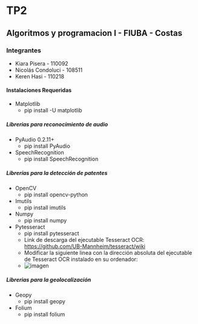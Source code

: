 # TP2
## Algoritmos y programacion I - FIUBA - Costas

### Integrantes
* Kiara Pisera - 110092
* Nicolás Condoluci - 108511
* Keren Hasi  - 110218
#### Instalaciones Requeridas
* Matplotlib
  * pip install -U matplotlib
##### Librerias para reconocimiento de audio
* PyAudio 0.2.11+
  * pip install PyAudio
* SpeechRecognition
  * pip install SpeechRecognition
##### Librerías para la detección de patentes
* OpenCV 
  * pip install opencv-python
* Imutils
  * pip install imutils
* Numpy
  * pip install numpy
* Pytesseract
  * pip install pytesseract
  * Link de descarga del ejecutable Tesseract OCR: https://github.com/UB-Mannheim/tesseract/wiki
  * Modificar la siguiente linea con la dirección absoluta del ejecutable de Tesseract OCR instalado en su ordenador:
  * ![imagen](https://user-images.githubusercontent.com/72225358/206022207-130f95cc-999b-46c7-bea8-ef54476da5c3.png)

##### Librerias para la geolocalización
* Geopy
  * pip install geopy
* Folium
  * pip install folium

